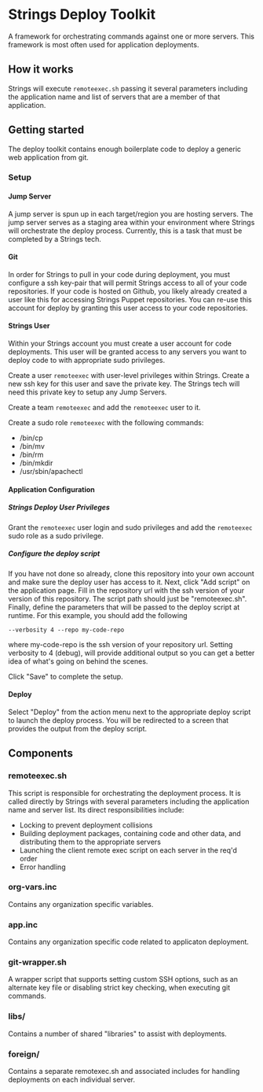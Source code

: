 Strings Deploy Toolkit
===============================

A framework for orchestrating commands against one or more servers. This 
framework is most often used for application deployments.

## How it works

Strings will execute `remoteexec.sh` passing it several parameters including
the application name and list of servers that are a member of that application. 

## Getting started

The deploy toolkit contains enough boilerplate code to deploy a generic web
application from git.

### Setup

#### Jump Server

A jump server is spun up in each target/region you are hosting servers. The
jump server serves as a staging area within your environment where Strings
will orchestrate the deploy process. Currently, this is a task that must be
completed by a Strings tech.

#### Git

In order for Strings to pull in your code during deployment, you must configure
a ssh key-pair that will permit Strings access to all of your code repositories.
If your code is hosted on Github, you likely already created a user like this
for accessing Strings Puppet repositories. You can re-use this account for
deploy by granting this user access to your code repositories.

#### Strings User

Within your Strings account you must create a user account for code deployments.
This user will be granted access to any servers you want to deploy code to with
appropriate sudo privileges.

Create a user `remoteexec` with user-level privileges within Strings. Create a
new ssh key for this user and save the private key. The Strings tech will need
this private key to setup any Jump Servers.

Create a team `remoteexec` and add the `remoteexec` user to it.

Create a sudo role `remoteexec` with the following commands:
* /bin/cp
* /bin/mv
* /bin/rm
* /bin/mkdir
* /usr/sbin/apachectl

#### Application Configuration

##### Strings Deploy User Privileges

Grant the `remoteexec` user login and sudo privileges and add the 
`remoteexec` sudo role as a sudo privilege.

##### Configure the deploy script

If you have not done so already, clone this repository into your own account
and make sure the deploy user has access to it. Next, click "Add script" on
the application page. Fill in the repository url with the ssh version of your
version of this repository. The script path should just be "remoteexec.sh".
Finally, define the parameters that will be passed to the deploy script at
runtime. For this example, you should add the following

```
--verbosity 4 --repo my-code-repo
```

where my-code-repo is the ssh version of your repository url. Setting 
verbosity to 4 (debug), will provide additional output so you can
get a better idea of what's going on behind the scenes.

Click "Save" to complete the setup.

#### Deploy

Select "Deploy" from the action menu next to the appropriate deploy script to
launch the deploy process. You will be redirected to a screen that provides the
output from the deploy script.

## Components

### remoteexec.sh

This script is responsible for orchestrating the deployment process. It is called
directly by Strings with several parameters including the application name and
server list. Its direct responsibilities include:

* Locking to prevent deployment collisions
* Building deployment packages, containing code and other data, and distributing
them to the appropriate servers
* Launching the client remote exec script on each server in the req'd order
* Error handling

### org-vars.inc

Contains any organization specific variables.

### app.inc

Contains any organization specific code related to applicaton deployment.

### git-wrapper.sh

A wrapper script that supports setting custom SSH options, such as an alternate
key file or disabling strict key checking, when executing git commands.

### libs/

Contains a number of shared "libraries" to assist with deployments.

### foreign/

Contains a separate remotexec.sh and associated includes for handling
deployments on each individual server.

